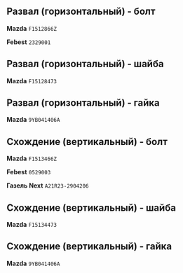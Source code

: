 ## Развал (горизонтальный) - болт

__Mazda__ `F1512866Z`

__Febest__ `2329001`

## Развал (горизонтальный) - шайба

__Mazda__ `F15128473`

## Развал (горизонтальный) - гайка

__Mazda__ `9YB041406A`

## Схождение (вертикальный) - болт

__Mazda__ `F1513466Z`

__Febest__ `0529003`

__Газель Next__ `A21R23-2904206`

## Схождение (вертикальный) - шайба

__Mazda__ `F15134473`

## Схождение (вертикальный) - гайка

__Mazda__ `9YB041406A`